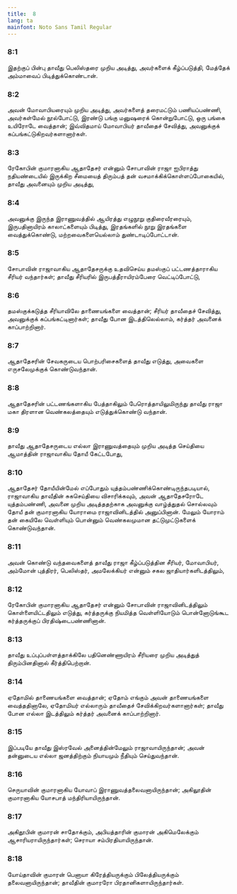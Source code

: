 ```yaml
---
title:  8
lang: ta
mainfont: Noto Sans Tamil Regular
---
```


###  8:1

இதற்குப் பின்பு தாவீது பெலிஸ்தரை முறிய அடித்து, அவர்களைக் கீழ்ப்படுத்தி, மேத்தேக் அம்மாவைப் பிடித்துக்கொண்டான்.

###  8:2

அவன் மோவாபியரையும் முறிய அடித்து, அவர்களைத் தரைமட்டும் பணியப்பண்ணி, அவர்கள்மேல் நூல்போட்டு, இரண்டு பங்கு மனுஷரைக் கொன்றுபோட்டு, ஒரு பங்கை உயிரோடே வைத்தான்; இவ்விதமாய் மோவாபியர் தாவீதைச் சேவித்து, அவனுக்குக் கப்பங்கட்டுகிறவர்களானார்கள்.

###  8:3

ரேகோபின் குமாரனாகிய ஆதாதேசர் என்னும் சோபாவின் ராஜா ஐபிராத்து நதியண்டையில் இருக்கிற சீமையைத் திரும்பத் தன் வசமாக்கிக்கொள்ளப்போகையில், தாவீது அவனையும் முறிய அடித்து,

###  8:4

அவனுக்கு இருந்த இராணுவத்தில் ஆயிரத்து எழுநூறு குதிரைவீரரையும், இருபதினாயிரம் காலாட்களையும் பிடித்து, இரதங்களில் நூறு இரதங்களை வைத்துக்கொண்டு, மற்றவைகளையெல்லாம் துண்டாடிப்போட்டான்.

###  8:5

சோபாவின் ராஜாவாகிய ஆதாதேசருக்கு உதவிசெய்ய தமஸ்குப் பட்டணத்தாராகிய சீரியர் வந்தார்கள்; தாவீது சீரியரில் இருபத்தீராயிரம்பேரை வெட்டிப்போட்டு,

###  8:6

தமஸ்குக்கடுத்த சீரியாவிலே தாணையங்களை வைத்தான்; சீரியர் தாவீதைச் சேவித்து, அவனுக்குக் கப்பங்கட்டினார்கள்; தாவீது போன இடத்திலெல்லாம், கர்த்தர் அவனைக் காப்பாற்றினார்.

###  8:7

ஆதாதேசரின் சேவகருடைய பொற்பரிசைகளைத் தாவீது எடுத்து, அவைகளை எருசலேமுக்குக் கொண்டுவந்தான்.

###  8:8

ஆதாதேசரின் பட்டணங்களாகிய பேத்தாகிலும் பேரொத்தாயிலுமிருந்து தாவீது ராஜா மகா திரளான வெண்கலத்தையும் எடுத்துக்கொண்டு வந்தான்.

###  8:9

தாவீது ஆதாதேசருடைய எல்லா இராணுவத்தையும் முறிய அடித்த செய்தியை ஆமாத்தின் ராஜாவாகிய தோயீ கேட்டபோது,

###  8:10

ஆதாதேசர் தோயீயின்மேல் எப்போதும் யுத்தம்பண்ணிக்கொண்டிருந்தபடியால், ராஜாவாகிய தாவீதின் சுகசெய்தியை விசாரிக்கவும், அவன் ஆதாதேசரோடே யுத்தம்பண்ணி, அவனை முறிய அடித்ததற்காக அவனுக்கு வாழ்த்துதல் சொல்லவும் தோயீ தன் குமாரனாகிய யோராமை ராஜாவினிடத்தில் அனுப்பினான். மேலும் யோராம் தன் கையிலே வெள்ளியும் பொன்னும் வெண்கலமுமான தட்டுமுட்டுகளைக் கொண்டுவந்தான்.

###  8:11

அவன் கொண்டு வந்தவைகளைத் தாவீது ராஜா கீழ்ப்படுத்தின சீரியர், மோவாபியர், அம்மோன் புத்திரர், பெலிஸ்தர், அமலேக்கியர் என்னும் சகல ஜாதியார்களிடத்திலும்,

###  8:12

ரேகோபின் குமாரனாகிய ஆதாதேசர் என்னும் சோபாவின் ராஜாவினிடத்திலும் கொள்ளையிட்டதிலும் எடுத்து, கர்த்தருக்கு நியமித்த வெள்ளியோடும் பொன்னோடுங்கூட கர்த்தருக்குப் பிரதிஷ்டைபண்ணினான்.

###  8:13

தாவீது உப்புப்பள்ளத்தாக்கிலே பதினெண்ணாயிரம் சீரியரை முறிய அடித்துத் திரும்பினதினால் கீர்த்திபெற்றான்.

###  8:14

ஏதோமில் தாணையங்களை வைத்தான்; ஏதோம் எங்கும் அவன் தாணையங்களை வைத்ததினாலே, ஏதோமியர் எல்லாரும் தாவீதைச் சேவிக்கிறவர்களானார்கள்; தாவீது போன எல்லா இடத்திலும் கர்த்தர் அவனைக் காப்பாற்றினார்.

###  8:15

இப்படியே தாவீது இஸ்ரவேல் அனைத்தின்மேலும் ராஜாவாயிருந்தான்; அவன் தன்னுடைய எல்லா ஜனத்திற்கும் நியாயமும் நீதியும் செய்துவந்தான்.

###  8:16

செருயாவின் குமாரனாகிய யோவாப் இராணுவத்தலைவனாயிருந்தான்; அகிலூதின் குமாரனாகிய யோசபாத் மந்திரியாயிருந்தான்.

###  8:17

அகிதூபின் குமாரன் சாதோக்கும், அபியத்தாரின் குமாரன் அகிமெலேக்கும் ஆசாரியராயிருந்தார்கள்; செராயா சம்பிரதியாயிருந்தான்.

###  8:18

யோய்தாவின் குமாரன் பெனாயா கிரேத்தியருக்கும் பிலேத்தியருக்கும் தலைவனாயிருந்தான்; தாவீதின் குமாரரோ பிரதானிகளாயிருந்தார்கள்.

